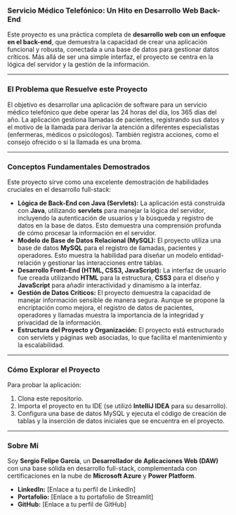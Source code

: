 


### Servicio Médico Telefónico: Un Hito en Desarrollo Web Back-End

Este proyecto es una práctica completa de **desarrollo web con un enfoque en el back-end**, que demuestra la capacidad de crear una aplicación funcional y robusta, conectada a una base de datos para gestionar datos críticos. Más allá de ser una simple interfaz, el proyecto se centra en la lógica del servidor y la gestión de la información.

---

### El Problema que Resuelve este Proyecto

El objetivo es desarrollar una aplicación de software para un servicio médico telefónico que debe operar las 24 horas del día, los 365 días del año. La aplicación gestiona llamadas de pacientes, registrando sus datos y el motivo de la llamada para derivar la atención a diferentes especialistas (enfermeras, médicos o psicólogos). También registra acciones, como el consejo ofrecido o si la llamada es una broma.

---

### Conceptos Fundamentales Demostrados

Este proyecto sirve como una excelente demostración de habilidades cruciales en el desarrollo full-stack:

* **Lógica de Back-End con Java (Servlets):** La aplicación está construida con **Java**, utilizando **servlets** para manejar la lógica del servidor, incluyendo la autenticación de usuarios y la búsqueda y registro de datos en la base de datos. Esto demuestra una comprensión profunda de cómo procesar la información en el servidor.
* **Modelo de Base de Datos Relacional (MySQL):** El proyecto utiliza una base de datos **MySQL** para el registro de llamadas, pacientes y operadores. Esto muestra la habilidad para diseñar un modelo entidad-relación y gestionar las interacciones entre tablas.
* **Desarrollo Front-End (HTML, CSS3, JavaScript):** La interfaz de usuario fue creada utilizando **HTML** para la estructura, **CSS3** para el diseño y **JavaScript** para añadir interactividad y dinamismo a la interfaz.
* **Gestión de Datos Críticos:** El proyecto demuestra la capacidad de manejar información sensible de manera segura. Aunque se propone la encriptación como mejora, el registro de datos de pacientes, operadores y llamadas muestra la importancia de la integridad y privacidad de la información.
* **Estructura del Proyecto y Organización:** El proyecto está estructurado con servlets y páginas web asociadas, lo que facilita el mantenimiento y la escalabilidad.

---

### Cómo Explorar el Proyecto

Para probar la aplicación:

1.  Clona este repositorio.
2.  Importa el proyecto en tu IDE (se utilizó **IntelliJ IDEA** para su desarrollo).
3.  Configura una base de datos MySQL y ejecuta el código de creación de tablas y la inserción de datos iniciales que se encuentra en el proyecto.

---

### Sobre Mí

Soy **Sergio Felipe García**, un **Desarrollador de Aplicaciones Web (DAW)** con una base sólida en desarrollo full-stack, complementada con certificaciones en la nube de **Microsoft Azure** y **Power Platform**.

* **LinkedIn:** [Enlace a tu perfil de LinkedIn]
* **Portafolio:** [Enlace a tu portafolio de Streamlit]
* **GitHub:** [Enlace a tu perfil de GitHub]
